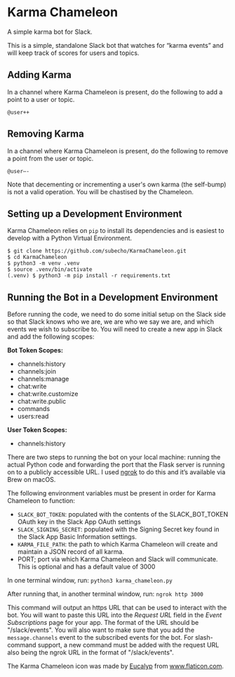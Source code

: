 # Karma Chameleon
A simple karma bot for Slack.

This is a simple, standalone Slack bot that watches for “karma events” and will keep track of scores
for users and topics.

## Adding Karma
In a channel where Karma Chameleon is present, do the following to add a point to a user or topic.

`@user++`

## Removing Karma
In a channel where Karma Chameleon is present, do the following to remove a point from the user or
topic.

`@user—-`

Note that decementing or incrementing a user's own karma (the self-bump) is not a valid operation.
You will be chastised by the Chameleon.

## Setting up a Development Environment
Karma Chameleon relies on `pip` to install its dependencies and is easiest to develop with a Python
Virtual Environment.

```
$ git clone https://github.com/subecho/KarmaChameleon.git
$ cd KarmaChameleon
$ python3 -m venv .venv
$ source .venv/bin/activate
(.venv) $ python3 -m pip install -r requirements.txt
```

## Running the Bot in a Development Environment
Before running the code, we need to do some initial setup on the Slack side so that Slack knows who
we are, we are who we say we are, and which events we wish to subscribe to. You will need to create
a new app in Slack and add the following scopes:

**Bot Token Scopes:**
- channels:history
- channels:join
- channels:manage
- chat:write
- chat:write.customize
- chat:write.public
- commands
- users:read

**User Token Scopes:**
- channels:history

There are two steps to running the bot on your local machine: running the actual Python code and
forwarding the port that the Flask server is running on to a publicly accessible URL. I used
[ngrok](https://ngrok.com) to do this and it’s available via Brew on macOS.

The following environment variables must be present in order for Karma Chameleon to function:
- `SLACK_BOT_TOKEN`: populated with the contents of the SLACK_BOT_TOKEN OAuth key in the Slack App
OAuth settings
- `SLACK_SIGNING_SECRET`: populated with the Signing Secret key found in the Slack App Basic
  Information settings.
- `KARMA_FILE_PATH`: the path to which Karma Chameleon will create and maintain a JSON record of all
karma.
- PORT; port via which Karma Chameleon and Slack will communicate.  This is optional and has a
  default value of 3000

In one terminal window, run:
`python3 karma_chameleon.py`

After running that, in another terminal window, run:
`ngrok http 3000`

This command will output an https URL that can be used to interact with the bot. You will want to
paste this URL into the _Request URL_ field in the _Event Subscriptions_ page for your app. The
format of the URL should be "<ngrok URL>/slack/events".  You will
also want to make sure that you add the `message.channels` event to the subscribed events for the
bot.  For slash-command support, a new command must be added with the request URL also being the
ngrok URL in the format of "<ngrok URL>/slack/events".

The Karma Chameleon icon was made by [Eucalyp](https://www.flaticon.com/authors/eucalyp) from
www.flaticon.com.
